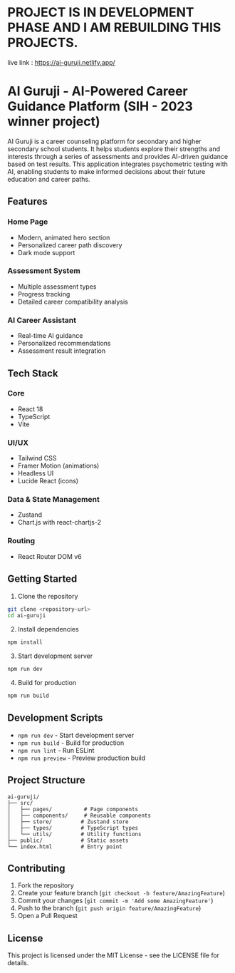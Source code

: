 # PROJECT IS IN DEVELOPMENT PHASE AND I AM REBUILDING THIS PROJECTS.

live link : https://ai-guruji.netlify.app/



# AI Guruji - AI-Powered Career Guidance Platform (SIH - 2023 winner project)

AI Guruji is a career counseling platform for secondary and higher secondary school students. It helps students explore their strengths and interests through a series of assessments and provides AI-driven guidance based on test results. This application integrates psychometric testing with AI, enabling students to make informed decisions about their future education and career paths.

## Features

### Home Page

- Modern, animated hero section
- Personalized career path discovery
- Dark mode support

### Assessment System

- Multiple assessment types
- Progress tracking
- Detailed career compatibility analysis

### AI Career Assistant

- Real-time AI guidance
- Personalized recommendations
- Assessment result integration

## Tech Stack

### Core
- React 18
- TypeScript
- Vite

### UI/UX
- Tailwind CSS
- Framer Motion (animations)
- Headless UI
- Lucide React (icons)

### Data & State Management
- Zustand
- Chart.js with react-chartjs-2

### Routing
- React Router DOM v6

## Getting Started

1. Clone the repository
```bash
git clone <repository-url>
cd ai-guruji
```

2. Install dependencies
```bash
npm install
```

3. Start development server
```bash
npm run dev
```

4. Build for production
```bash
npm run build
```

## Development Scripts

- `npm run dev` - Start development server
- `npm run build` - Build for production
- `npm run lint` - Run ESLint
- `npm run preview` - Preview production build

## Project Structure

```
ai-guruji/
├── src/
│   ├── pages/          # Page components
│   ├── components/     # Reusable components
│   ├── store/         # Zustand store
│   ├── types/         # TypeScript types
│   └── utils/         # Utility functions
├── public/            # Static assets
└── index.html         # Entry point
```

## Contributing

1. Fork the repository
2. Create your feature branch (`git checkout -b feature/AmazingFeature`)
3. Commit your changes (`git commit -m 'Add some AmazingFeature'`)
4. Push to the branch (`git push origin feature/AmazingFeature`)
5. Open a Pull Request

## License

This project is licensed under the MIT License - see the LICENSE file for details.
```

